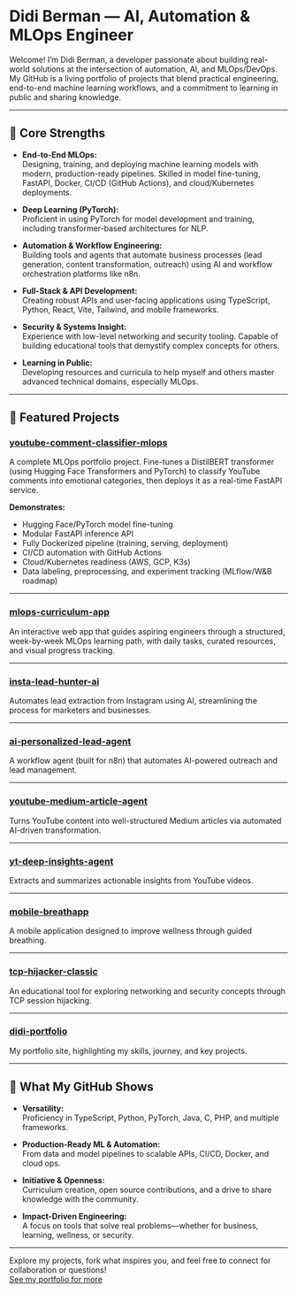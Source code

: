 # Didi Berman — AI, Automation & MLOps Engineer

Welcome! I’m Didi Berman, a developer passionate about building real-world solutions at the intersection of automation, AI, and MLOps/DevOps. My GitHub is a living portfolio of projects that blend practical engineering, end-to-end machine learning workflows, and a commitment to learning in public and sharing knowledge.

---

## 🌟 Core Strengths

- **End-to-End MLOps:**  
  Designing, training, and deploying machine learning models with modern, production-ready pipelines. Skilled in model fine-tuning, FastAPI, Docker, CI/CD (GitHub Actions), and cloud/Kubernetes deployments.

- **Deep Learning (PyTorch):**  
  Proficient in using PyTorch for model development and training, including transformer-based architectures for NLP.

- **Automation & Workflow Engineering:**  
  Building tools and agents that automate business processes (lead generation, content transformation, outreach) using AI and workflow orchestration platforms like n8n.

- **Full-Stack & API Development:**  
  Creating robust APIs and user-facing applications using TypeScript, Python, React, Vite, Tailwind, and mobile frameworks.

- **Security & Systems Insight:**  
  Experience with low-level networking and security tooling. Capable of building educational tools that demystify complex concepts for others.

- **Learning in Public:**  
  Developing resources and curricula to help myself and others master advanced technical domains, especially MLOps.

---

## 🚀 Featured Projects

### [youtube-comment-classifier-mlops](https://github.com/didiberman/youtube-comment-classifier-mlops)
A complete MLOps portfolio project. Fine-tunes a DistilBERT transformer (using Hugging Face Transformers and PyTorch) to classify YouTube comments into emotional categories, then deploys it as a real-time FastAPI service.

**Demonstrates:**  
- Hugging Face/PyTorch model fine-tuning  
- Modular FastAPI inference API  
- Fully Dockerized pipeline (training, serving, deployment)  
- CI/CD automation with GitHub Actions  
- Cloud/Kubernetes readiness (AWS, GCP, K3s)  
- Data labeling, preprocessing, and experiment tracking (MLflow/W&B roadmap)

---

### [mlops-curriculum-app](https://github.com/didiberman/mlops-curriculum-app)
An interactive web app that guides aspiring engineers through a structured, week-by-week MLOps learning path, with daily tasks, curated resources, and visual progress tracking.

---

### [insta-lead-hunter-ai](https://github.com/didiberman/insta-lead-hunter-ai)
Automates lead extraction from Instagram using AI, streamlining the process for marketers and businesses.

---

### [ai-personalized-lead-agent](https://github.com/didiberman/ai-personalized-lead-agent)
A workflow agent (built for n8n) that automates AI-powered outreach and lead management.

---

### [youtube-medium-article-agent](https://github.com/didiberman/youtube-medium-article-agent)
Turns YouTube content into well-structured Medium articles via automated AI-driven transformation.

---

### [yt-deep-insights-agent](https://github.com/didiberman/yt-deep-insights-agent)
Extracts and summarizes actionable insights from YouTube videos.

---

### [mobile-breathapp](https://github.com/didiberman/mobile-breathapp)
A mobile application designed to improve wellness through guided breathing.

---

### [tcp-hijacker-classic](https://github.com/didiberman/tcp-hijacker-classic)
An educational tool for exploring networking and security concepts through TCP session hijacking.

---

### [didi-portfolio](https://github.com/didiberman/didi-portfolio)
My portfolio site, highlighting my skills, journey, and key projects.

---

## 🎯 What My GitHub Shows

- **Versatility:**  
  Proficiency in TypeScript, Python, PyTorch, Java, C, PHP, and multiple frameworks.

- **Production-Ready ML & Automation:**  
  From data and model pipelines to scalable APIs, CI/CD, Docker, and cloud ops.

- **Initiative & Openness:**  
  Curriculum creation, open source contributions, and a drive to share knowledge with the community.

- **Impact-Driven Engineering:**  
  A focus on tools that solve real problems—whether for business, learning, wellness, or security.

---

Explore my projects, fork what inspires you, and feel free to connect for collaboration or questions!  
[See my portfolio for more](https://github.com/didiberman/didi-portfolio)
